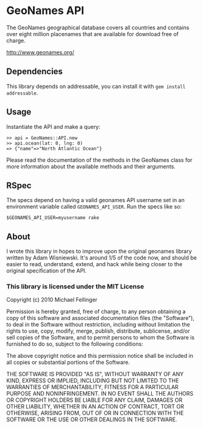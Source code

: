 # GeoNames API

The GeoNames geographical database covers all countries and contains over eight
million placenames that are available for download free of charge.

http://www.geonames.org/


## Dependencies

This library depends on addressable, you can install it with
`gem install addressable`.


## Usage

Instantiate the API and make a query:

    >> api = GeoNames::API.new
    >> api.ocean(lat: 0, lng: 0)
    => {"name"=>"North Atlantic Ocean"}

Please read the documentation of the methods in the GeoNames class for more
information about the available methods and their arguments.

## RSpec

The specs depend on having a valid geonames API username set in an environment
variable called `GEONAMES_API_USER`. Run the specs like so:

    $GEONAMES_API_USER=myusername rake

## About

I wrote this library in hopes to improve upon the original geonames library
written by Adam Wisniewski.
It's around 1/5 of the code now, and should be easier to read, understand,
extend, and hack while being closer to the original specification of the API.


### This library is licensed under the MIT License

Copyright (c) 2010 Michael Fellinger

Permission is hereby granted, free of charge, to any person obtaining a copy
of this software and associated documentation files (the "Software"), to deal
in the Software without restriction, including without limitation the rights
to use, copy, modify, merge, publish, distribute, sublicense, and/or sell
copies of the Software, and to permit persons to whom the Software is
furnished to do so, subject to the following conditions:

The above copyright notice and this permission notice shall be included in
all copies or substantial portions of the Software.

THE SOFTWARE IS PROVIDED "AS IS", WITHOUT WARRANTY OF ANY KIND, EXPRESS OR
IMPLIED, INCLUDING BUT NOT LIMITED TO THE WARRANTIES OF MERCHANTABILITY,
FITNESS FOR A PARTICULAR PURPOSE AND NONINFRINGEMENT. IN NO EVENT SHALL THE
AUTHORS OR COPYRIGHT HOLDERS BE LIABLE FOR ANY CLAIM, DAMAGES OR OTHER
LIABILITY, WHETHER IN AN ACTION OF CONTRACT, TORT OR OTHERWISE, ARISING FROM,
OUT OF OR IN CONNECTION WITH THE SOFTWARE OR THE USE OR OTHER DEALINGS IN
THE SOFTWARE.
